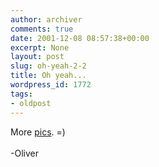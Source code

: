 ```yaml
---
author: archiver
comments: true
date: 2001-12-08 08:57:38+00:00
excerpt: None
layout: post
slug: oh-yeah-2-2
title: Oh yeah...
wordpress_id: 1772
tags:
- oldpost
---
```


More <a href=http://www.oliverweb.com/pics/college>pics</a>. =)<br /><br />-Oliver